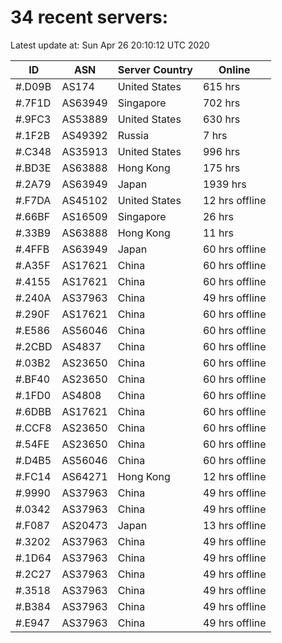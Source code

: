 # 34 recent servers:

Latest update at: Sun Apr 26 20:10:12 UTC 2020

| ID | ASN | Server Country | Online |
| -- | --- | -------------- | ------ |
| #.D09B | AS174 | United States | 615 hrs |
| #.7F1D | AS63949 | Singapore | 702 hrs |
| #.9FC3 | AS53889 | United States | 630 hrs |
| #.1F2B | AS49392 | Russia | 7 hrs |
| #.C348 | AS35913 | United States | 996 hrs |
| #.BD3E | AS63888 | Hong Kong | 175 hrs |
| #.2A79 | AS63949 | Japan | 1939 hrs |
| #.F7DA | AS45102 | United States | 12 hrs offline |
| #.66BF | AS16509 | Singapore | 26 hrs |
| #.33B9 | AS63888 | Hong Kong | 11 hrs |
| #.4FFB | AS63949 | Japan | 60 hrs offline |
| #.A35F | AS17621 | China | 60 hrs offline |
| #.4155 | AS17621 | China | 60 hrs offline |
| #.240A | AS37963 | China | 49 hrs offline |
| #.290F | AS17621 | China | 60 hrs offline |
| #.E586 | AS56046 | China | 60 hrs offline |
| #.2CBD | AS4837 | China | 60 hrs offline |
| #.03B2 | AS23650 | China | 60 hrs offline |
| #.BF40 | AS23650 | China | 60 hrs offline |
| #.1FD0 | AS4808 | China | 60 hrs offline |
| #.6DBB | AS17621 | China | 60 hrs offline |
| #.CCF8 | AS23650 | China | 60 hrs offline |
| #.54FE | AS23650 | China | 60 hrs offline |
| #.D4B5 | AS56046 | China | 60 hrs offline |
| #.FC14 | AS64271 | Hong Kong | 12 hrs offline |
| #.9990 | AS37963 | China | 49 hrs offline |
| #.0342 | AS37963 | China | 49 hrs offline |
| #.F087 | AS20473 | Japan | 13 hrs offline |
| #.3202 | AS37963 | China | 49 hrs offline |
| #.1D64 | AS37963 | China | 49 hrs offline |
| #.2C27 | AS37963 | China | 49 hrs offline |
| #.3518 | AS37963 | China | 49 hrs offline |
| #.B384 | AS37963 | China | 49 hrs offline |
| #.E947 | AS37963 | China | 49 hrs offline |

